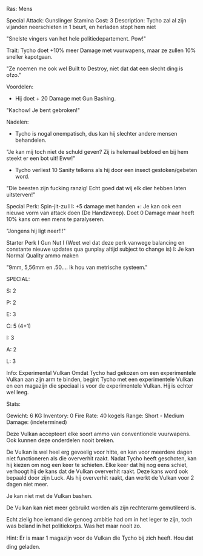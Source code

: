 Ras: Mens

Special Attack: Gunslinger
	Stamina Cost: 3
	Description: Tycho zal al zijn vijanden neerschieten in 1 beurt, en herladen stopt hem niet

"Snelste vingers van het hele politiedepartement. Pow!"

Trait: Tycho doet +10% meer Damage met vuurwapens, maar ze zullen 10% sneller kapotgaan.

"Ze noemen me ook wel Built to Destroy, niet dat dat een slecht ding is ofzo."

Voordelen:

- Hij doet + 20 Damage met Gun Bashing.

"Kachow! Je bent gebroken!"

Nadelen:

- Tycho is nogal onempatisch, dus kan hij slechter andere mensen behandelen.

"Je kan mij toch niet de schuld geven? Zij is helemaal bebloed en bij hem steekt er een bot uit! Eww!"

- Tycho verliest 10 Sanity telkens als hij door een insect gestoken/gebeten word.

"Die beesten zijn fucking ranzig! Echt goed dat wij elk dier hebben laten uitsterven!"

Special Perk: Spin-jit-zu I
	I: +5 damage met handen
	+: Je kan ook een nieuwe vorm van attack doen (De Handzweep). Doet 0 Damage maar heeft 10% kans om een mens te paralyseren.

"Jongens hij ligt neer!!!"

Starter Perk I
	Gun Nut I (Weet wel dat deze perk vanwege balancing en constante nieuwe updates qua gunplay altijd subject to change is)
	I: Je kan Normal Quality ammo maken

"9mm, 5,56mm en .50.... Ik hou van metrische systeem."

SPECIAL:

S: 2

P: 2

E: 3

C: 5 (4+1)

I: 3

A: 2

L: 3

Info:
Experimental Vulkan
Omdat Tycho had gekozen om een experimentele Vulkan aan zijn arm te binden, begint Tycho met een experimentele Vulkan en een magazijn die speciaal is voor de experimentele Vulkan. Hij is echter wel leeg.

Stats:

Gewicht: 6 KG
Inventory: 0
Fire Rate: 40 kogels
Range: Short - Medium
Damage: (indetermined)

Deze Vulkan accepteert elke soort ammo van conventionele vuurwapens. Ook kunnen deze onderdelen nooit breken.

De Vulkan is wel heel erg gevoelig voor hitte, en kan voor meerdere dagen niet functioneren als die oververhit raakt.
	Nadat Tycho heeft geschoten, kan hij kiezen om nog een keer te schieten.
	Elke keer dat hij nog eens schiet, verhoogt hij de kans dat de Vulkan oververhit raakt.
	Deze kans word ook bepaald door zijn Luck.
	Als hij oververhit raakt, dan werkt de Vulkan voor 2 dagen niet meer.

Je kan niet met de Vulkan bashen.

De Vulkan kan niet meer gebruikt worden als zijn rechterarm gemutileerd is.

Echt zielig hoe iemand die genoeg ambitie had om in het leger te zijn, toch was beland in het politiekorps. Was het maar nooit zo.

Hint: Er is maar 1 magazijn voor de Vulkan die Tycho bij zich heeft. Hou dat ding geladen.


